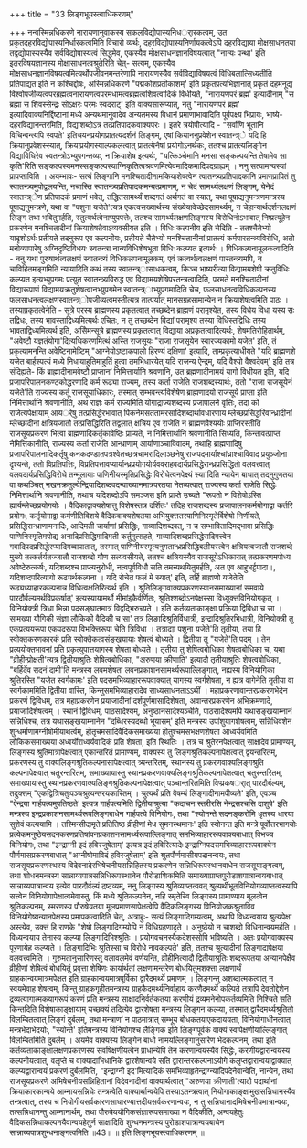 +++
title = "33 लिङ्गभूयस्त्वाधिकरणम्"

+++
नन्वस्मिन्नधिकरणे नारायणानुवाकस्य सकलविद्योपास्यनिधर्ारकत्वम्, उत प्रकृतदहरविद्योपास्यनिर्धारकत्वमिति विचारो व्यर्थः, दहरविद्योपास्यनिर्णायकत्वेऽपि दहरविद्याया मोक्षसाधनतया तद्वद्योपास्यस्यैव सर्वविद्योपास्यत्वं सिद्धमेव, एकस्यैव मोक्षसाधनज्ञानविषयत्वात् "नान्यः पन्था' इति इतरविषयज्ञानस्य मोक्षासाधनत्वश्रुतेरिति चेत्- सत्यम्, एकस्यैव मोक्षसाधनज्ञानविषयत्वमित्यर्थोपजीवनमन्तरेणापि नारायणस्यैव सर्वविद्याविषयत्वं विधिबलात्सिध्यतीति प्रतिपाद्यत इति न कश्चिद्दोषः, अस्मिन्नधिकरणे "पद्मकोशप्रतीकाशम्' इति प्रकृतप्रत्यभिज्ञानात् प्रकृतं दहमनूद्य विश्वोपजीव्यत्वपरब्रह्मत्वनारायणत्वपरमधामत्वब्रह्मत्वशिवत्वादिकं विधीयते, "नारायणपरं ब्रह्म' इत्यादीनाम् "स ब्रह्मा स शिवस्सेन्द्रः सोऽक्षरः परमः स्वदराट्' इति वाक्यसारूप्यात्, नतु "नारायणपरं ब्रह्म' इत्यादिवाक्यनिर्द्दिष्टानां मध्ये अन्यथमानुवादेव अन्यतमस्य विधानं प्रमाणाभावादिति पूर्वपक्ष्य भिप्रायः, भाष्ये- दहरविद्यानन्तरमिति, विद्याशब्दोऽत्र तत्प्रतिपादकवाक्यपरः । इतरे त्रयोपीत्यादि - "सर्वाणि भूतानि विचिन्वन्त्यपि स्वपते' इतिचयनप्रयोगप्रातत्यदर्शनं लिङ्गम्, एषां कियाननुप्रवेशेन स्वातन्त्र्े यदि हि क्रियानुप्रवेशस्स्यात्, क्रियाप्रयोगस्याल्पकलत्वात् प्रातत्येनैषां प्रयोगोऽनर्थकः, ततश्च प्रातत्यलिङ्गेन विद्याविधिरेव स्वतन्त्रोऽभ्युपगन्तव्यः, न क्रियाशेष इत्यर्थः, "यत्किञ्चेमानि मनसा सङ्कल्पयन्ति तेषामेव सा कृति'रिति सङ्कल्पस्यमनस्सङ्कल्पस्याग्निकृतित्वश्रवणमित्येवमादिकमादिपदग्राह्यम् । ननु सत्यामन्यस्यां प्रापप्ताविति । अयम्भावः- सत्यं लिङ्गानि मनश्चितादीनामकियाशेषत्वेन त्वातन्त्र्यप्रतिपादकानि प्रमाणप्रापितं तु स्वातन्त्र्यमुपोद्वलयन्ति, नचास्ति स्वातन्त्र्यप्रतिपादकमन्यत्प्रमाणम्, न चेदं सामर्थ्यलक्षणं लिङ्गम्, येनेदं स्वातन्त्र्ेण प्रतिपादकं प्रमाणं भवेत्, तद्धितसामर्थ्यं शब्दगतं अर्थगतं वा स्यात्, यथा पूषाद्यनुमन्त्रणमन्त्रस्य पूषाद्यनुमन्त्रणे, यथा वा "पशुना यजेते'त्यत्र एकत्वसख्यार्थस्य संख्येयावेच्छेदसामर्थ्यम्, न चेहान्यार्थदर्शनलक्षणं लिङ्ग तथा भवितुमर्हति, स्तुत्यर्थत्वेनाप्युपपत्तेः, ततश्च सामर्थ्यलक्षणलिङ्गस्य विरोधिनोऽभावात् निष्प्रत्यूहेन प्रकरणेन मनश्चितादीनां क्रियाशेषतैवाऽव्यवसीयत इति । विधिः कल्पनीय इति चेदिति - ततश्चैतेभ्यो यादृशोऽर्थः प्रतीयते तदनुरूप एव कल्पनीयः, प्रतीयते चैतेभ्यो मनश्चितानीनां प्रातत्यं कर्मपारतन्त्र्यविरोधि, अतो मनोव्यापारेषु अग्निदृष्टिविधयः स्वतन्त्रा नान्यविधिशेषभूता विधिः कल्प्यत इत्यर्थः । विधिकल्पनामूलकत्वादिति - ननु यथा पुरुषार्थत्वलक्षणं स्वातन्त्र्यं विधिकलपनामूलकम्, एवं क्रत्वर्थत्वलक्षणं पारतन्त्र्यमपि, न चाविहितमङ्गमिति न्यायादिति कथं तस्य स्वातन्त्र्ासाधकत्वम्, किञ्च भाष्यरीत्या विद्यामयशेषी क्रतुविधिः कल्प्यत इत्यभ्युपगमः प्रत्युत स्वातन्त्र्यविरुद्ध एव विद्यामयशेषिपरतन्त्रत्वादिति, परमते मनश्चितादीनां विद्यारूपाणं विद्यामयक्रतुशेषत्वानभ्युपगमेन स्वातन्त्र्ाभ्युपगमादिति चेन्न, फलसाधनत्वविधिकल्पनस्य फलसाधनत्वलक्षणस्वातन्त्र्ोपजीव्यत्वमस्तीत्यत्र तात्पर्यात् मानसग्रहसामान्येन न क्रियाशेषत्वमिति पाठः । तस्याप्रकृतत्वेनेति - सूत्रे परस्य ब्राह्मणस्य प्रकृतत्वात् तच्छब्देन ब्राह्मणं परामृश्येत, तस्य विधेय विधा यस्य सः तद्विधः, तस्य भावस्ताद्विध्यमित्यर्थः एचितः, न तु तच्छब्देन विद्यां परामृश्य तस्या विधिस्तद्विधिः तस्य भावताद्विध्यमित्यर्थ इति, असिेमन्सूत्रे ब्राह्मणस्य प्रकृतत्वात् विद्याया अप्रकृतत्वादित्यर्थः, शेषमतिरोहितार्थम्, "अवेष्टौ यज्ञतंयोगा'दित्यधिकरणमित्थं अस्ति राजसूयः "राजा राजसूयेन स्वारज्यकामो यजेत' इति, तं प्रकृत्यामनन्ति अवेष्टिनामेष्टिम् "आग्नेयोऽष्टाकपालो हिरण्यं दक्षिणा' इत्यादि, ताम्प्रकृत्याधीयते "यदि ब्राह्मणशे यजेत बार्हस्पत्यं मध्ये निधायाहुतिमाहुतिं हुत्वा तमभिधारयेत् यदि राजन्य ऐन्द्रम्, यदि वैश्यो वैश्वदेवम्' इति तत्र संदिह्यते- किं ब्राह्मादीनामवेष्टौ प्राप्तानां निमित्तार्यानि श्रवणानि, उत ब्रह्मणादीनामयं यागो विधीयत इति, यदि प्रजापरिपालनकण्टकोद्धरणादि कर्म रूढ्या राज्यम्, तस्य कर्ता राजेति राजशब्दस्यार्थः, ततो "राजा राजसूयेनं यजेते'ति राज्यस्य कर्तू राजसूयाधिकारः, तस्मात् सम्भवन्त्यविशेषेण ब्राह्मणादयो राजसूये प्राप्ता इति निमित्तार्थानि श्रवणानीति, अथ राज्ञः कर्म राज्यमिति योगाद्राज्यशब्दस्य प्रजापालने वृत्तिः, तदा को राजेत्यपेक्षायाम् आयर्ेषु तत्प्रसिद्धेरभावात् पिकनेमसततामरसादिशब्दार्थावधारणाय म्लेच्छप्रसिद्धरिवान्ध्रादीनां म्लेच्छादीनां क्षत्रियजातौ तत्प्रसिद्धिरिति तद्वलात् क्षत्रिय एव राजेति न ब्राह्मणवैश्ययोः प्राप्तिरस्तीति राजसूयप्रकरणं भित्वा ब्राह्मणादिकर्तृकावेष्ठिः प्राप्यते, न निमित्तार्थानि श्रवणानीति सिध्यति, किन्तावत्प्राप्त नैमित्तिकानीति, राज्यस्य कर्ता राजेति आन्ध्राणाम् आर्याणाञ्चाविवादम्, तथाहि ब्राह्मणादिषु प्रजापरिपालनादिकर्तृषु कनकदण्डातपत्रश्वेतच्छत्रचामरादिलाञ्छनेषु राजपदमार्याश्चांध्राश्चाविवाद प्रयुञ्जोना दृश्यन्ते, ततो विप्रतिपत्तिः, विप्रतिपत्तावप्यार्यान्ध्रप्रयोगयोर्यववराहवदार्यप्रसिद्धेरान्ध्रप्रसिद्धितो वलवत्त्वात् वलवदार्यप्रसिद्धिविरोधे तन्मूलायाः पाणिनीयस्मृतिप्रसिद्धेः विरोधेत्वनपेक्ष्यं स्या'दिति न्यायेन बाधात् तदनुगुणतया वा कथञ्चित् नखनक्रतुल्येन्द्रियादिशब्दवदन्वाख्यानमात्रपरतया नेतव्यत्वात् राज्यस्य कर्ता राजेति सिद्धेः निमित्तार्थानि श्रवणानीति, तथाच यदिशब्दोऽपि समञ्जस इति प्राप्ते उच्यते "रूपतो न विशेषोऽस्ति ह्यार्यम्लेच्छप्रयोगयोः । वैदिकाद्वाक्यशेषात्तु विशेषस्तत्र दर्शितः' तदिह राजशब्दस्य प्रजापालनकर्मयोगाद्वा कर्तरि प्रयोगः, कर्तृयोगाद्वा कर्मणीतिविशये वैदिकवाक्यशेषतया अभियुक्त्ततरपाणिनिस्मृतेर्विशेषो निर्णीयते, प्रसिद्धिरान्ध्राणामनादिः, आदिमती चार्याणां प्रसिद्धिः, गाव्यादिशब्दवत्, न च सम्भावितादिमद्भावा प्रसिद्धिः पाणिनिस्मृतिमपोद्य अनादिप्रसिद्धिमादिमती कर्तुमुत्सहते, गाव्यादिशब्दप्रसिद्धेरादिमत्त्वेन गवादिपदप्रसिद्धेरप्यादिमव्वापातात्, तस्मात् पाणिनीयस्मृत्यनुगतान्ध्रप्रसिद्धिबलीयस्त्वेन क्षत्रियत्वजातौ राजशब्दे मुख्ये तत्कर्तर्यतज्जातौ राजशब्दो गौण सत्यवसीयते, ततश्च क्षत्रियस्यैव राजसूयेऽधिकारात् तत्प्रकरणमपोध्य अवेष्टेरुत्कर्षः, यदिशब्दश्च प्राप्त्यनुरोधी, नत्वपूर्वविधौ सति तमन्यथयितुमर्हति, अत एव आहुभर्ट्टपादा।, यदिशब्दपरित्यागो रूढ्यर्थकल्पना । यदि रोचेत फलं मे स्यात्' इति, तर्हि ब्राह्मणो यजेतेति रूढ्यध्याहारकल्पनान्न विधित्वक्षतिरित्यर्थ इति । श्रुतिलिङ्गवाक्यप्रकरणस्यानसमाख्यानां समवाये पारदौर्वल्यमर्थविप्रकर्षात्' इत्यस्यायामर्थो मीमांइकैर्वर्णितः, श्रुतिश्शब्दोऽनपेक्षस्सा विध्युक्त्तविनियोगकृत् । विनियोक्त्री त्रिधा भिन्ना पदसङ्घातमात्रं विद्वद्भिरुच्यते । इति कर्तव्यताकाङ्क्षा प्रक्रिया द्विविधा च सा । सामख्या यौगिकी संज्ञा लौकिकी वैदिकी च सा' तत्र लिङादिश्रुतिर्विधात्री, इन्द्रादिश्रुतिरभिधात्री, विनियोक्त्री तु एकप्रत्ययरूपा एकपदरूपा विभक्त्तिरूपा चेति त्रिविधा । तत्राद्या पशुना यजेते'ति तृतीया, तया हि स्वोक्तकरणकारकं प्रति स्वोक्तैकत्वसंङ्खयायाः शेषत्वं बोध्यते । द्वितीया तु "यजेते'ति पदम् । तेन प्रत्ययोक्तभावनां प्रति प्रकृत्युपात्तयागस्य शेषता बोध्यते । तृतीया तु शेषित्वबोधिका शेषत्वबोधिका च, यथा "व्रीहीन्प्रोक्षती'त्यत्र द्वितीयाश्रुतिः शेषित्वबोधिका, "अरुणया क्रीणाति' इत्यादौ तृतीयाश्रुतिः शेषत्वबोधिका, "बर्हिर्देव सदनं दामी'ति मन्त्रस्य लवमशेषता लवनप्रकाशनसामर्थ्यरूपाल्लिङ्गात्, नह्यस्य विनियोगिका श्रुतिरस्ति "यजेत स्वर्गकामः' इति पदसमभिव्याहाररूपवाक्यात् यागस्य स्वर्गशेषता, न ह्यत्र वागेनेति तृतीया वा स्वर्गकाममिति द्वितीया वास्ति, किन्तुसमभिव्याहारादेव साध्यसाधनताऽऽथीं । महाप्रकरणावान्तरप्रकरणभेदेन प्रकरणं द्विविधम्, तत्र महाप्रकरणेन प्रयाजादीनां दर्शपूर्णमासादिशेषता, अवान्तरप्रकरणेन अभिक्रमणादे, प्रयाजादिशेषत्वम् । स्थानं द्विविधम्, पाठसादेश्यम्, अनुष्ठानसादेश्यञ्चेति, पाठसादेश्यमपि यथासङ्खयाम्नानं सन्निधिश्च, तत्र यथासङ्खयाम्नानेन "दब्धिरस्यदब्धो भूयासम्' इति मन्त्रस्य उपांशुयागशेषत्वम्, सन्निधिवशेन शुन्धर्माणामग्नीषोमीयाथर्त्वम्, होतृचमसादिवैदिकसमाख्यया होतुश्चमसभक्षणशेषता आध्वर्यवमिति लौकिकसमाख्यया अध्वर्योराध्वर्यवादिकं प्रति शेषता, इति स्थितिः । तत्र च श्रुतेरनपेक्षत्वात् साक्षादेव प्रामाण्यम्, लिङ्गस्य श्रुतिमात्रापेक्षत्वात् एकान्तरितं प्रामाण्यम्, वाक्यस्य तु लिङ्गश्रुतिकल्पनापेक्षत्वात् द्वयन्तरितम्, प्रकरणस्य तु वाक्यलिङ्गश्रुतिकल्पनासापेक्षत्वात् त्र्यन्तरितम्, स्थानस्य तु प्रकरणवाक्यलिङ्गश्रुति कल्पनापेक्षवात् चतुरन्तरितम्, समाख्यायास्तु स्थानप्रकरणवाक्यलिङ्गश्रुतिकल्पनापेक्षत्वात् चतुरन्तरितम्, समाख्यायास्तु स्थानप्रकरणवाक्यलिङ्गश्रुतिकल्पनापेक्षत्वात् पञ्चान्तरितमिति विप्प्रकषर्ात् पारदौर्बल्यम्, तदुक्त्तम् "एकद्वित्रिचतुःपञ्चश्रुत्यन्तरयकारितम् । श्रुत्यर्थं प्रति वैषम्यं लिङ्गादीनामपीष्यते' इति, एवञ्च "ऐन्द्रया गार्हपत्यमुपतिष्ठते' इत्यत्र गार्हपत्यमिति द्वितीयाश्रुत्या "कदाचन स्तरीरसि नेन्द्रसश्चसि दाशुषे' इति मन्त्रस्य इन्द्रप्रकाशनसामर्थ्यरूपलिङ्गबाधेन गार्हपत्ये विनियोगः, तथा "स्योनन्ते सदनङ्करोमि धृतस्य धारया सुशेवं कल्पयामि । तस्मिन्सीदामृते प्रतितिष्ठ व्रीहीणां मेध सुमनस्थमानः' इति स्योनन्त इति मन्त्रे पूर्वोत्तरभागयोः प्रत्येकमनुष्ठेयसदनकरणप्रतिषांपनप्रकाशनसामर्थ्यरूपाल्लिङ्गात् समभिव्याहाररूपवाक्यबाधात् विभज्य विनियोगः, तथा "इन्द्राग्नी इदं हविरजुषेताम्' इत्यत्र इदं हविरित्यादेः इन्द्राग्निपदसमभिव्याहाररूपवाक्येन पौर्णमासप्रकरणबाधात् "अग्नीषोमाविदं हविरजुषेताम्' इति श्रुतपौर्णमासीयपदानन्वयः, तथा राजसूयप्रकरणस्थस्य विदेवनादेरभिषेचनीयसन्निहितस्य प्रकरणेन सन्निधिरूपस्थानवाधेन राजसूयाङ्गत्वम्, तथा शोधनमन्त्रस्य सान्नाय्यपात्रसन्निधिरूपस्थानेन पौरोडाशिकमिति समाख्याप्राप्तपुरोडाशपात्रान्वयबाधात् सान्नाय्यपात्रान्वय इत्येव पारदौर्वल्यं द्रष्टव्यम्, ननु लिङ्गस्य श्रुतिव्याप्तत्ववत् श्रुत्यर्थीभूतविनियोगव्याप्तत्वस्यापि सत्त्वेन विनियोगापेक्षात्वमेवास्तु, किं मध्ये श्रुतिकल्पनेन, नहि स्मृतेरिव लिङ्गस्य प्रामाण्याय मूलत्वेन श्रुतिकल्पनम्, स्मरणस्य पौरुषेयतया मूलप्रमाणसापेक्षत्वेपि वैदिकलिङ्गस्य विनियोजकश्रुताविव विनियोगेष्यन्यानपेक्षस्य प्रमापकत्वादिति चेत्, अत्राहुः- सत्यं लिङ्गादिगम्यत्वम्, अथापि विध्यन्वयाय श्रुत्यपेक्षा अस्त्येव, उक्त्तं हि राणके "शेषो लिङ्गादिगम्योपि न विधिग्रहणादृते । अनुष्ठेयो न चाशब्दो विधिनान्वयमर्हति । विध्यन्वयाय तेनास्य कल्प्या लिङ्गादिभिश्श्रुतिः । प्रयोगवचनस्यैकदेशस्सोपि भविष्यति । अतः प्रयोगवाक्यस्य पूरणायेह कल्प्यते । लिङ्गादिभिः श्रुतिस्सा च विरोधे नावकल्पते' इति, ततश्च श्रुत्यादीनां लिङ्गाद्यपेक्षया वलवत्त्वमिति । गुरुमतानुसारिणस्तु वलावलमेवं वर्णयन्ति, व्रीहीनित्यादौ द्वितीयाश्रुतिः शब्दरूपतया अन्यानपेक्षैव व्रीहीणां शेषित्वं बोधयितुं प्रवृत्ता शेषिणः कार्यार्थतां लक्षणामन्तरेण बोधयितुमशक्त्ता लक्षणार्थं ग्राहकान्वयमात्रमपेक्षत इति ग्राहकान्वयमात्रपूर्विका द्वारैदमर्थ्ये प्रमाणम् । लिङ्गन्तु अशब्दात्मकत्वात् न स्वयमेवाह शेषत्वम्, किन्तु ग्राहकगृहीतमन्त्रस्य ग्राहकैदमर्थ्यनिर्वाहाय करणैदमर्थ्ये कल्पिते तत्रापि देवतोद्देशेन द्रव्यत्यागात्मकयागरूपं करणं प्रति मन्त्रस्य साक्षादनिर्वर्तकतया करणीयं द्रव्यमनेनोपकर्तव्यमिति निश्चिते सति किन्तदिति विशेषाकाङ्क्षायाम् यच्छक्यं तदित्येव द्वारशेषता मन्त्रस्य लिङ्गन कल्प्या, तस्मात् द्वारैदमर्थ्यश्रुतितो विलम्बितत्वात् लिङ्गं दुर्बलम्, तथा मन्त्राणां न पाठमात्रात् सम्भूय बोधकतयाएकदाययता, विनियोगाधीनत्वात् मन्त्रभेदाभेदयोः, "स्योन्ते' इतिमन्त्रस्य विनियोगश्च लैङ्गिक इति लिङ्गपूर्वकं वाक्यं स्वापेक्षणीयाल्लिङ्गात् विलम्बितमिति दुबर्लम् । अयमेव वाक्यस्य लिङ्गेन बाधो नामयल्लिङ्गानुसारेण भेदकल्पनम्, तथा इति कर्तव्यताकाङ्क्षालक्षणप्रकरणस्य सर्वाषेक्षणीयत्वेन प्राधान्येपि तेन करणान्वयस्यैव सिद्धेः, करणीयद्वारान्वयस्य कल्पनीयत्वात्, वलृप्ते च वाक्यादाभिधानिके द्वारशेषान्वये सति द्वारान्तरकल्पनाऽयोगे कलृप्तद्वारान्वयाद्वाक्यात् कल्प्यद्वारान्वयं प्रकरणं दुर्बलमिति, "इन्द्राग्नी इद'मित्यादिकं समभिव्याहृतेन्द्राग्न्यादिपदेनैवान्वेति, नान्येन, तथा राजसूयप्रकरणे अभिषेचनीयसन्निहितानां विदेवनादीनां वाक्यार्थत्वात् "अरुणया क्रीणाती'त्यादौ पदार्थानां क्रियाकारकान्वये आम्नायसन्निधेः तन्त्रत्वेति वाक्यार्थान्वयेपि तस्याऽतन्त्रत्वात् नियोगाकाङ्क्षामुखसन्निधानस्यैव तन्त्रत्वात्, तस्य च नियोगीयसर्वकारणसाधारण्यात्तदीयसर्वकरणान्वयः, न तु सन्निधानादभिषेचनीयमात्रान्वयः, तत्सन्निधानन्तु आम्नानार्थम्, तथा पौरुषेययौगिकसंज्ञारूपसमाख्या न वैदिकीति, अन्वयहेतुः वैदिकसन्निधाकल्पनयैवान्वयहेतुर्न साक्षादिति शुन्धनमन्त्रस्य पुरोडाशपात्रान्वयबाधेन सान्नाय्यपात्रशुन्धनाङ्गत्वमिति ॥43॥ ॥ इति लिङ्गभूयस्त्वाधिकरणम् ॥